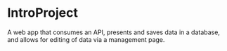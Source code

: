 # IntroProject
A web app that consumes an API, presents and saves data in a database, and allows for editing of data via a management page.
